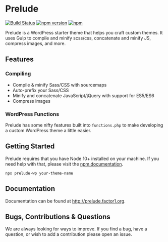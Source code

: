 # Prelude
[![Build Status](https://travis-ci.org/factor1/prelude-wp.svg?branch=master)](https://travis-ci.org/factor1/prelude-wp)
[![npm version](https://badge.fury.io/js/prelude-wp.svg)](https://badge.fury.io/js/prelude-wp)
[![npm](https://img.shields.io/npm/dy/prelude-wp.svg)](https://www.npmjs.com/package/prelude-wp)

Prelude is a WordPress starter theme that helps you craft custom themes. It uses Gulp to compile and minify scss/css, concatenate and minify JS, compress images, and more.

## Features
### Compiling
- Compile & minify Sass/CSS with sourcemaps
- Auto-prefix your Sass/CSS
- Minify and concatenate JavaScript/jQuery with support for ES5/ES6
- Compress images

### WordPress Functions
Prelude has some nifty features built into `functions.php` to make developing a custom WordPress theme a little easier.

## Getting Started
Prelude requires that you have Node 10+ installed on your machine. If you need help with that, please visit the [npm documentation](https://docs.npmjs.com/getting-started/installing-node).

`npx prelude-wp your-theme-name`

## Documentation
Documentation can be found at http://prelude.factor1.org.

## Bugs, Contributions & Questions
We are always looking for ways to improve. If you find a bug, have a question, or wish to add a contribution please open an issue.
